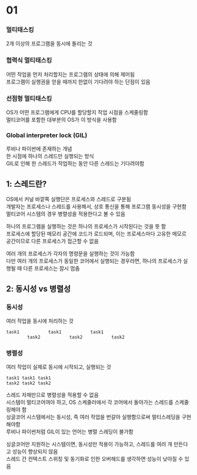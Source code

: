 # 01

### 멀티태스킹
2개 이상의 프로그램을 동시에 돌리는 것  

### 협력식 멀티태스킹  
어떤 작업을 먼저 처리할지는 프로그램의 상태에 의해 제어됨  
프로그램이 실행권을 얻을 때까지 한없이 기다려야 하는 단점이 있음  

### 선점형 멀티태스킹
OS가 어떤 프로그램에게 CPU를 할당할지 작업 시점을 스케줄링함  
멀티코어를 포함한 대부분의 OS가 이 방식을 사용함  

### Global interpreter lock (GIL)
루비나 파이썬에 존재하는 개념  
한 시점에 하나의 스레드만 실행되는 방식  
GIL로 인해 한 스레드가 작업하는 동안 다른 스레드는 기다려야함  

## 1: 스레드란?

OS에서 커널 바깥쪽 실행단은 프로세스와 스레드로 구분됨  
개발자는 프로세스나 스레드를 사용해서, 상호 통신을 통해 프로그램 동시성을 구현함  
멀티코어 시스템의 경우 병렬성을 적용한다고 볼 수 있음  

하나의 프로그램을 실행하는 것은 하나의 프로세스가 시작된다는 것을 뜻 함  
프로세스에 할당된 메모리 공간에 코드가 로드되며, 이는 프로세스마다 고유한 메모르 공간이므로 다른 프로세스가 접근할 수 없음  

여러 개의 프로세스가 각자의 명령문을 실행하는 것이 가능함  
다만 여러 개의 프로세스가 동일한 코어에서 실행되는 경우라면, 하나의 프로세스가 실행될 때 다른 프로세스는 잠시 멈춤  

## 2: 동시성 vs 병렬성

### 동시성
여러 작업을 동시에 처리하는 것

```
task1           task1           task1  
        task2           task2           task2
```

### 병렬성
여러 작업이 실제로 동시에 시작되고, 실행되는 것

```
task1 task1 task1  
task2 task2 task2  
```

스레드 자체만으로 병렬성을 적용할 수 없음  
시스템이 멀티코어여야 하고, OS 스케줄러에서 각 코어에서 돌아가는 스레드를 스케줄링해야 함  
싱글코어 시스템에서는 동시성, 즉 여러 작업을 번갈아 실행함으로써 멀티스레딩을 구현해야함  
루비나 파이썬처럼 GIL이 있는 언어는 병렬 스레딩이 불가함  

싱글코어만 지원하는 시스템이면, 동시성만 적용이 가능하고, 스레드를 여러 개 만든다고 성능이 향상되지 않음  
스레드 간 컨텍스트 스위칭 및 동기화로 인한 오버헤드를 생각하면 성능이 낮아질 수 있음  








